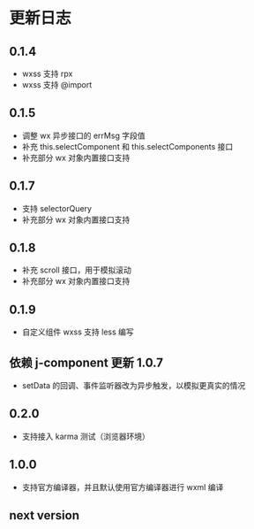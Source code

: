 # 更新日志

## 0.1.4

* wxss 支持 rpx
* wxss 支持 @import

## 0.1.5

* 调整 wx 异步接口的 errMsg 字段值
* 补充 this.selectComponent 和 this.selectComponents 接口
* 补充部分 wx 对象内置接口支持

## 0.1.7

* 支持 selectorQuery
* 补充部分 wx 对象内置接口支持

## 0.1.8

* 补充 scroll 接口，用于模拟滚动
* 补充部分 wx 对象内置接口支持

## 0.1.9

* 自定义组件 wxss 支持 less 编写

## 依赖 j-component 更新 1.0.7

* setData 的回调、事件监听器改为异步触发，以模拟更真实的情况

## 0.2.0

* 支持接入 karma 测试（浏览器环境）

## 1.0.0

* 支持官方编译器，并且默认使用官方编译器进行 wxml 编译

## next version
